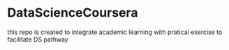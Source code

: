 # DataScienceCoursera
this repo is created to integrate academic learning with pratical exercise to facilitate DS pathway
